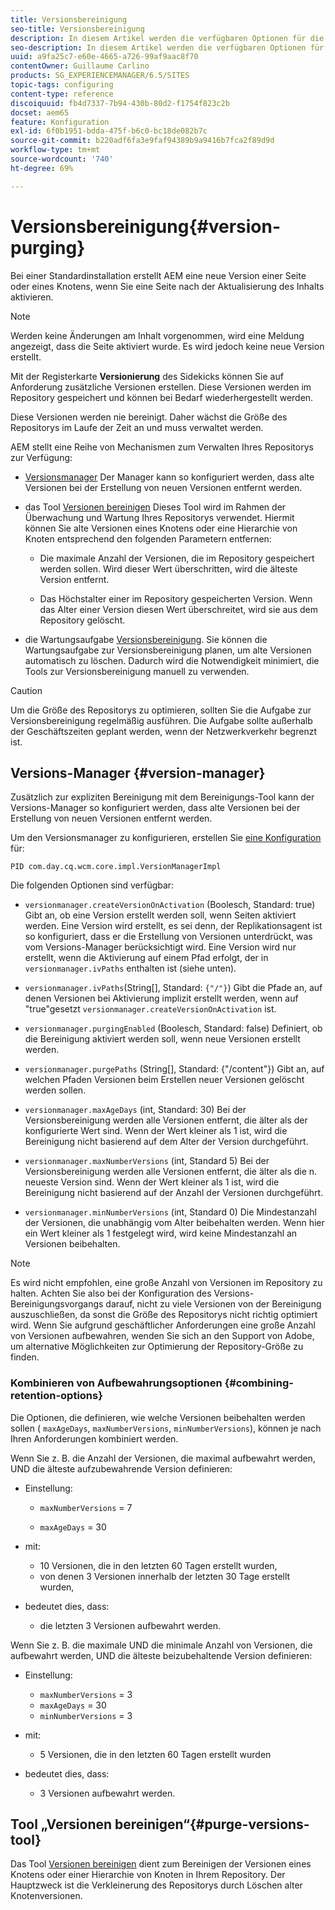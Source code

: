 ```yaml
---
title: Versionsbereinigung
seo-title: Versionsbereinigung
description: In diesem Artikel werden die verfügbaren Optionen für die Versionsbereinigung beschrieben.
seo-description: In diesem Artikel werden die verfügbaren Optionen für die Versionsbereinigung beschrieben.
uuid: a9fa25c7-e60e-4665-a726-99af9aac8f70
contentOwner: Guillaume Carlino
products: SG_EXPERIENCEMANAGER/6.5/SITES
topic-tags: configuring
content-type: reference
discoiquuid: fb4d7337-7b94-430b-80d2-f1754f823c2b
docset: aem65
feature: Konfiguration
exl-id: 6f0b1951-bdda-475f-b6c0-bc18de082b7c
source-git-commit: b220adf6fa3e9faf94389b9a9416b7fca2f89d9d
workflow-type: tm+mt
source-wordcount: '740'
ht-degree: 69%

---
```


# Versionsbereinigung{#version-purging}

Bei einer Standardinstallation erstellt AEM eine neue Version einer Seite oder eines Knotens, wenn Sie eine Seite nach der Aktualisierung des Inhalts aktivieren.

>[!NOTE]
>
>Werden keine Änderungen am Inhalt vorgenommen, wird eine Meldung angezeigt, dass die Seite aktiviert wurde. Es wird jedoch keine neue Version erstellt.

Mit der Registerkarte **Versionierung** des Sidekicks können Sie auf Anforderung zusätzliche Versionen erstellen. Diese Versionen werden im Repository gespeichert und können bei Bedarf wiederhergestellt werden.

Diese Versionen werden nie bereinigt. Daher wächst die Größe des Repositorys im Laufe der Zeit an und muss verwaltet werden.

AEM stellt eine Reihe von Mechanismen zum Verwalten Ihres Repositorys zur Verfügung:

* [Versionsmanager](#version-manager) Der Manager kann so konfiguriert werden, dass alte Versionen bei der Erstellung von neuen Versionen entfernt werden.

* das Tool [Versionen bereinigen](/help/sites-deploying/monitoring-and-maintaining.md#purgeversionstool) Dieses Tool wird im Rahmen der Überwachung und Wartung Ihres Repositorys verwendet.
Hiermit können Sie alte Versionen eines Knotens oder eine Hierarchie von Knoten entsprechend den folgenden Parametern entfernen:

   * Die maximale Anzahl der Versionen, die im Repository gespeichert werden sollen.
Wird dieser Wert überschritten, wird die älteste Version entfernt.

   * Das Höchstalter einer im Repository gespeicherten Version.
Wenn das Alter einer Version diesen Wert überschreitet, wird sie aus dem Repository gelöscht.

* die Wartungsaufgabe [Versionsbereinigung](/help/sites-administering/operations-dashboard.md#automated-maintenance-tasks). Sie können die Wartungsaufgabe zur Versionsbereinigung planen, um alte Versionen automatisch zu löschen. Dadurch wird die Notwendigkeit minimiert, die Tools zur Versionsbereinigung manuell zu verwenden.

>[!CAUTION]
>
>Um die Größe des Repositorys zu optimieren, sollten Sie die Aufgabe zur Versionsbereinigung regelmäßig ausführen. Die Aufgabe sollte außerhalb der Geschäftszeiten geplant werden, wenn der Netzwerkverkehr begrenzt ist.

## Versions-Manager {#version-manager}

Zusätzlich zur expliziten Bereinigung mit dem Bereinigungs-Tool kann der Versions-Manager so konfiguriert werden, dass alte Versionen bei der Erstellung von neuen Versionen entfernt werden.

Um den Versionsmanager zu konfigurieren, erstellen Sie [eine Konfiguration](/help/sites-deploying/configuring-osgi.md) für:

`PID com.day.cq.wcm.core.impl.VersionManagerImpl`

Die folgenden Optionen sind verfügbar:

* `versionmanager.createVersionOnActivation` (Boolesch, Standard: true) Gibt an, ob eine Version erstellt werden soll, wenn Seiten aktiviert werden.
Eine Version wird erstellt, es sei denn, der Replikationsagent ist so konfiguriert, dass er die Erstellung von Versionen unterdrückt, was vom Versions-Manager berücksichtigt wird.
Eine Version wird nur erstellt, wenn die Aktivierung auf einem Pfad erfolgt, der in `versionmanager.ivPaths` enthalten ist (siehe unten).

* `versionmanager.ivPaths`(String[], Standard:  `{"/"}`) Gibt die Pfade an, auf denen Versionen bei Aktivierung implizit erstellt werden, wenn auf &quot;true&quot;gesetzt  `versionmanager.createVersionOnActivation` ist.

* `versionmanager.purgingEnabled` (Boolesch, Standard: false) Definiert, ob die Bereinigung aktiviert werden soll, wenn neue Versionen erstellt werden.

* `versionmanager.purgePaths` (String[], Standard: {&quot;/content&quot;}) Gibt an, auf welchen Pfaden Versionen beim Erstellen neuer Versionen gelöscht werden sollen.

* `versionmanager.maxAgeDays` (int, Standard: 30) Bei der Versionsbereinigung werden alle Versionen entfernt, die älter als der konfigurierte Wert sind. Wenn der Wert kleiner als 1 ist, wird die Bereinigung nicht basierend auf dem Alter der Version durchgeführt.

* `versionmanager.maxNumberVersions` (int, Standard 5) Bei der Versionsbereinigung werden alle Versionen entfernt, die älter als die n. neueste Version sind. Wenn der Wert kleiner als 1 ist, wird die Bereinigung nicht basierend auf der Anzahl der Versionen durchgeführt.

* `versionmanager.minNumberVersions` (int, Standard 0) Die Mindestanzahl der Versionen, die unabhängig vom Alter beibehalten werden. Wenn hier ein Wert kleiner als 1 festgelegt wird, wird keine Mindestanzahl an Versionen beibehalten.

>[!NOTE]
>
>Es wird nicht empfohlen, eine große Anzahl von Versionen im Repository zu halten. Achten Sie also bei der Konfiguration des Versions-Bereinigungsvorgangs darauf, nicht zu viele Versionen von der Bereinigung auszuschließen, da sonst die Größe des Repositorys nicht richtig optimiert wird. Wenn Sie aufgrund geschäftlicher Anforderungen eine große Anzahl von Versionen aufbewahren, wenden Sie sich an den Support von Adobe, um alternative Möglichkeiten zur Optimierung der Repository-Größe zu finden.

### Kombinieren von Aufbewahrungsoptionen {#combining-retention-options}

Die Optionen, die definieren, wie welche Versionen beibehalten werden sollen ( `maxAgeDays`, `maxNumberVersions`, `minNumberVersions`), können je nach Ihren Anforderungen kombiniert werden.

Wenn Sie z. B. die Anzahl der Versionen, die maximal aufbewahrt werden, UND die älteste aufzubewahrende Version definieren:

* Einstellung:

   * `maxNumberVersions` = 7

   * `maxAgeDays` = 30

* mit:

   * 10 Versionen, die in den letzten 60 Tagen erstellt wurden,
   * von denen 3 Versionen innerhalb der letzten 30 Tage erstellt wurden,

* bedeutet dies, dass:

   * die letzten 3 Versionen aufbewahrt werden.

Wenn Sie z. B. die maximale UND die minimale Anzahl von Versionen, die aufbewahrt werden, UND die älteste beizubehaltende Version definieren:

* Einstellung:

   * `maxNumberVersions` = 3
   * `maxAgeDays` = 30
   * `minNumberVersions` = 3

* mit:

   * 5 Versionen, die in den letzten 60 Tagen erstellt wurden

* bedeutet dies, dass:

   * 3 Versionen aufbewahrt werden.

## Tool „Versionen bereinigen“{#purge-versions-tool}

Das Tool [Versionen bereinigen](/help/sites-deploying/monitoring-and-maintaining.md#purgeversionstool) dient zum Bereinigen der Versionen eines Knotens oder einer Hierarchie von Knoten in Ihrem Repository. Der Hauptzweck ist die Verkleinerung des Repositorys durch Löschen alter Knotenversionen.
